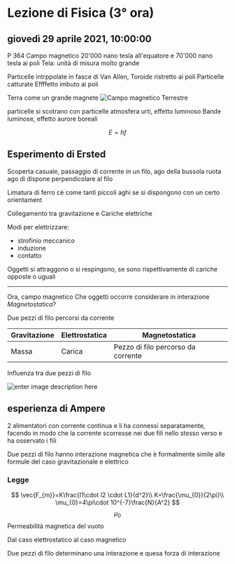# Lezione di Fisica (3° ora)

## giovedì 29 aprile 2021, 10:00:00
P 364
Campo magnetico 
20'000 nano tesla all'equatore
e 70'000 nano tesla ai poli
Tela: unità di misura molto grande

Particelle intrppolate in fasce di Van Allen, Toroide ristretto ai poli
Particelle catturate
Effffetto imbuto ai poli

Terra come un grande magnete
![Campo magnetico Terrestre](https://i.imgur.com/BDIYt7b.jpg)

particelle si scotrano con particelle atmosfera
urti, effetto luminoso
Bande luminose, effetto aurore boreali

$$
E=hf
$$
## Esperimento di Ersted
Scoperta casuale, passaggio di corrente in un filo, ago della bussola ruota
ago di dispone perpendicolare al filo

Limatura di ferro cè come tanti piccoli aghi se si dispongono con un certo orientament

Collegamento tra gravitazione e Cariche elettriche


Modi per elettrizzare:
* strofinio meccanico
* induzione
* contatto

Oggetti si attraggono o si respingono, se sono rispettivamente di cariche opposte  o uguali

---

Ora, campo magnetico
Che oggetti occorre considerare in interazione *Magnetostatica*?

Due pezzi di filo percorsi da corrente

|Gravitazione|Elettrostatica|Magnetostatica|
|---------------|-----------|--------------|
|Massa|Carica|Pezzo di filo percorso da corrente|


Influenza tra due pezzi di filo

![enter image description here](https://i.imgur.com/hHHbyiu.jpg)

## esperienza di Ampere
2 alimentatori con corrente continua e li ha connessi separatamente, facendo in modo che la corrente scorresse nei due fili nello stesso verso e ha osservato i fili

Due pezzi di filo hanno interazione magnetica che è formalmente simile alle formule del caso gravitazionale e elettrico

### Legge
$$
\vec{F_{m}}=K\frac{I1\cdot I2 \cdot L1}{d^2}\\
K=\frac{\mu_{0}}{2\pi}\\
\mu_{0}=4\pi\cdot 10^{-7}\frac{N}{A^2}
$$
$$\mu_{0}
$$
Permeabilità magnetica del vuoto


Dal caso elettrostatico al caso magnetico

Due pezzi di filo determinano una interazione e quesa forza di interazione 
<!--stackedit_data:
eyJoaXN0b3J5IjpbLTE4OTI3MTc3NjAsLTE4MTY3NDg4MTIsMj
A0MDMzMjA4OSwtMTE4OTI4MTQ0LDE4Nzc0MjM4MTEsLTE2OTcx
OTYxNzcsMTQwMzc0NTMwNV19
-->